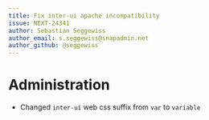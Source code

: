 ```yaml
---
title: Fix inter-ui apache incompatibility
issue: NEXT-24341
author: Sebastian Seggewiss
author_email: s.seggewiss@snapadmin.net
author_github: @seggewiss
---
```

# Administration
* Changed `inter-ui` web css suffix from `var` to `variable`
